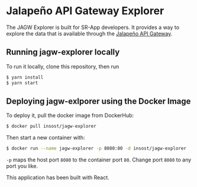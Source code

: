 # Jalapeño API Gateway Explorer
The JAGW Explorer is built for SR-App developers. It provides a way to explore the data that is available through the [Jalapeño API Gateway](https://jalapeno-api-gateway.github.io/jagw-docs/).


## Running jagw-explorer locally
To run it locally, clone this repository, then run

```bash
$ yarn install
$ yarn start
```

## Deploying jagw-exlporer using the Docker Image
To deploy it, pull the docker image from DockerHub:

```bash
$ docker pull insost/jagw-explorer
```

Then start a new container with:

```bash
$ docker run --name jagw-explorer -p 8080:80 -d insost/jagw-explorer
```

`-p` maps the host port `8080` to the container port `80`. Change port `8080` to any port you like.

This application has been built with React.
